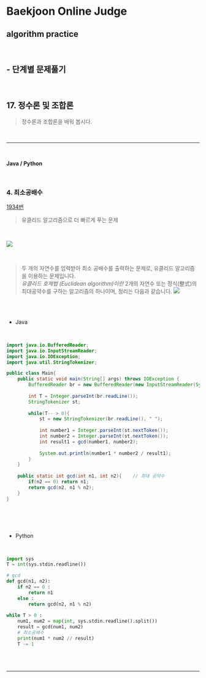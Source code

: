 # Baekjoon Online Judge

## algorithm practice
<br>

## - 단계별 문제풀기
<br>

## 17. 정수론 및 조합론

> 정수론과 조합론을 배워 봅시다.

<br>

---

<br>

**Java / Python**

<br>

### 4. 최소공배수
[1934번](https://www.acmicpc.net/problem/1934) 
> 유클리드 알고리즘으로 더 빠르게 푸는 문제

<br>

![](https://images.velog.io/images/jini_eun/post/89fc6575-f047-4d5d-9c3e-62899f852b41/image.png)

<br>

> 두 개의 자연수를 입력받아 최소 공배수를 출력하는 문제로, 유클리드 알고리즘을 이용하는 문제입니다. <br>
*유클리드 호제법 (Euclidean algorithm)이란*
2개의 자연수 또는 정식(整式)의 최대공약수를 구하는 알고리즘의 하나이며, 정리는 다음과 같습니다.
![](https://images.velog.io/images/jini_eun/post/33b2dab1-590a-4c42-a2fb-60feb4e5e633/image.png)

<br><br>

- Java

<br>

```java
import java.io.BufferedReader;
import java.io.InputStreamReader;
import java.io.IOException;
import java.util.StringTokenizer;

public class Main{
	public static void main(String[] args) throws IOException {
		BufferedReader br = new BufferedReader(new InputStreamReader(System.in));
        
		int T = Integer.parseInt(br.readLine());
		StringTokenizer st;
        
		while(T-- > 0){
			st = new StringTokenizer(br.readLine(), " ");
        
			int number1 = Integer.parseInt(st.nextToken());
			int number2 = Integer.parseInt(st.nextToken());
			int result1 = gcd(number1, number2);
		
			System.out.println(number1 * number2 / result1);
		}
	}
    
	public static int gcd(int n1, int n2){    // 최대 공약수
		if(n2 == 0) return n1;
		return gcd(n2, n1 % n2);
	}
}
```


<br><br><br>

- Python 

<br>

```python
import sys
T = int(sys.stdin.readline())

# gcd
def gcd(n1, n2):
    if n2 == 0 : 
        return n1
    else : 
        return gcd(n2, n1 % n2)
    
while T > 0 :  
    num1, num2 = map(int, sys.stdin.readline().split())
    result = gcd(num1, num2)
    # 최소공배수
    print(num1 * num2 // result)
    T -= 1
```

<br><br>

---

<br>

